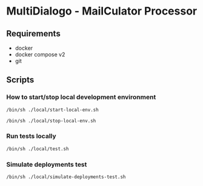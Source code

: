 
# MultiDialogo - MailCulator Processor

## Requirements

- docker
- docker compose v2
- git

## Scripts

### How to start/stop local development environment

```bash
/bin/sh ./local/start-local-env.sh
```

```bash
/bin/sh ./local/stop-local-env.sh
```

### Run tests locally

```bash
/bin/sh ./local/test.sh
```

### Simulate deployments test

```bash
/bin/sh ./local/simulate-deployments-test.sh
```
